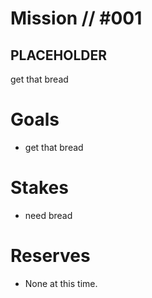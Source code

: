 # Mission // #001
## PLACEHOLDER

get that bread

# Goals
- get that bread
  
# Stakes
- need bread
  
# Reserves
- None at this time.
